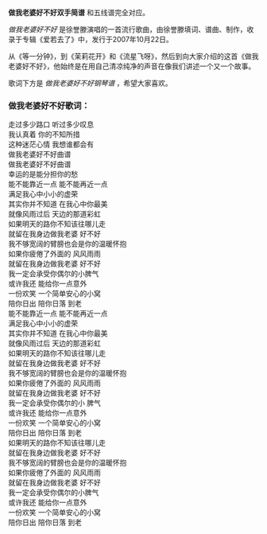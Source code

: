 

**做我老婆好不好双手简谱** 和五线谱完全对应。

_做我老婆好不好_ 是徐誉滕演唱的一首流行歌曲，由徐誉滕填词、谱曲、制作，收录于专辑《爱若去了》中，发行于2007年10月22日。

从《等一分钟》，到《茉莉花开》和《流星飞呀》，然后到向大家介绍的这首《做我老婆好不好》，他始终是在用自己清凉纯净的声音在像我们讲述一个又一个故事。

歌词下方是 _做我老婆好不好钢琴谱_ ，希望大家喜欢。

### 做我老婆好不好歌词：

走过多少路口 听过多少叹息  
我认真着 你的不知所措  
这种迷茫心情 我想谁都会有  
做我老婆好不好曲谱  
做我老婆好不好曲谱  
幸运的是能分担你的愁  
能不能靠近一点 能不能再近一点  
满足我心中小小的虚荣  
其实你并不知道 在我心中你最美  
就像风雨过后 天边的那道彩虹  
如果明天的路你不知该往哪儿走  
就留在我身边做我老婆 好不好  
我不够宽阔的臂膀也会是你的温暖怀抱  
如果你疲倦了外面的 风风雨雨  
就留在我身边做我老婆 好不好  
我一定会承受你偶尔的小脾气  
或许我还 能给你一点意外  
一份欢笑 一个简单安心的小窝  
陪你日出 陪你日落 到老  
能不能靠近一点 能不能再近一点  
满足我心中小小的虚荣  
其实你并不知道 在我心中你最美  
就像风雨过后 天边的那道彩虹  
如果明天的路你不知该往哪儿走  
就留在我身边做我老婆 好不好  
我不够宽阔的臂膀也会是你的温暖怀抱  
如果你疲倦了外面的 风风雨雨  
就留在我身边做我老婆 好不好  
我一定会承受你偶尔的小 脾气  
或许我还 能给你一点意外  
一份欢笑 一个简单安心的小窝  
陪你日出 陪你日落 到老  
如果明天的路你不知该往哪儿走  
就留在我身边做我老婆 好不好  
我不够宽阔的臂膀也会是你的温暖怀抱  
如果你疲倦了外面的 风风雨雨  
就留在我身边做我老婆 好不好  
我一定会承受你偶尔的小脾气  
或许我还 能给你一点意外  
一份欢笑 一个简单安心的小窝  
陪你日出 陪你日落 到老

